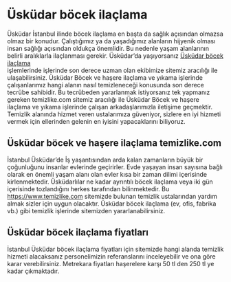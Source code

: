 # Üsküdar böcek ilaçlama
Üsküdar İstanbul ilinde böcek ilaçlama en başta da sağlık açısından olmazsa olmaz bir konudur. Çalıştığımız ya da yaşadığımız alanların hijyenik olması insan sağlığı açısından oldukça önemlidir. Bu nedenle yaşam alanlarının belirli aralıklarla ilaçlanması gerekir. Üsküdar’da yaşıyorsanız [Üsküdar böcek ilaçlama](https://www.temizlike.com/uskudar/)  
 işlemlerinde işlerinde son derece uzman olan ekibimize sitemiz aracılığı ile ulaşabilirsiniz. Üsküdar Böcek ve haşere ilaçlama ve yıkama işlerinde çalışanlarımız hangi alanın nasıl temizleneceği konusunda son derece tecrübe sahibidir. Bu tecrübeden yararlanmak istiyorsanız tek yapmanız gereken temizlike.com sitemiz aracılığı ile Üsküdar Böcek ve haşere ilaçlama ve yıkama işlerinde çalışan arkadaşlarımızla iletişime geçmektir. Temizlik alanında hizmet veren ustalarımıza güveniyor, sizlere en iyi hizmeti vermek için ellerinden gelenin en iyisini yapacaklarını biliyoruz.

## Üsküdar böcek ve haşere ilaçlama temizlike.com

İstanbul Üsküdar’de İş yaşantısından arda kalan zamanların büyük bir çoğunluğunu insanlar evlerinde geçirirler. Evde yaşayan insan sayısına bağlı olarak en önemli yaşam alanı olan evler kısa bir zaman dilimi içerisinde kirlenmektedir. Üsküdarlılar ne kadar ayrıntılı böcek ilaçlama veya iki gün içerisinde tozlandığını herkes tarafından bilinmektedir. Bu https://www.temizlike.com sitemizde bulunan temizlik ustalarından yardım almak sizler için uygun olacaktır. Üsküdar böcek ilaçlama (ev, ofis, fabrika vb.) gibi temizlik işlerinde sitemizden yararlanabilirsiniz.

## Üsküdar böcek ilaçlama fiyatları

İstanbul Üsküdar böcek ilaçlama fiyatları için sitemizde hangi alanda temizlik hizmeti alacaksanız personelimizin referanslarını inceleyebilir ve ona göre karar verebilirsiniz. Metrekara fiyatları haşerelere karşı 50 tl den 250 tl ye kadar çıkmaktadır.
